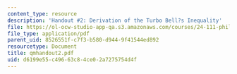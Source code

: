 ```yaml
---
content_type: resource
description: 'Handout #2: Derivation of the Turbo Bell?s Inequality'
file: https://ol-ocw-studio-app-qa.s3.amazonaws.com/courses/24-111-philosophy-of-quantum-mechanics-spring-2005/d6199e55c49663c84ce02a7275754d4f_qmhandout2.pdf
file_type: application/pdf
parent_uid: 8526551f-c7f3-b580-d944-9f41544ed892
resourcetype: Document
title: qmhandout2.pdf
uid: d6199e55-c496-63c8-4ce0-2a7275754d4f
---
```

